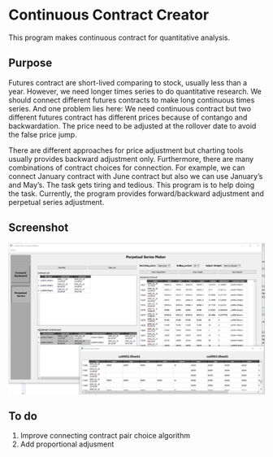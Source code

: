 # Continuous Contract Creator #

This program makes continuous contract for quantitative analysis. 

## Purpose ##
Futures contract are short-lived comparing to stock, usually less than a year. 
However, we need longer times series to do quantitative research. 
We should connect different futures contracts to make long continuous times series. 
And one problem lies here: We need continuous contract but two different futures contract has different prices because of contango and backwardation. The price need to be adjusted at the rollover date to avoid the false price jump. 

There are different approaches for price adjustment but charting tools usually provides backward adjustment only. 
Furthermore, there are many combinations of contract choices for connection. 
For example, we can connect January contract with June contract but also we can use January’s and May’s. 
The task gets tiring and tedious. This program is to help doing the task. 
Currently, the program provides forward/backward adjustment and perpetual series adjustment. 

## Screenshot ##

<img align="center" src="./doc/screenshot.png">

## To do ##

1. Improve connecting contract pair choice algorithm
2. Add proportional adjusment
